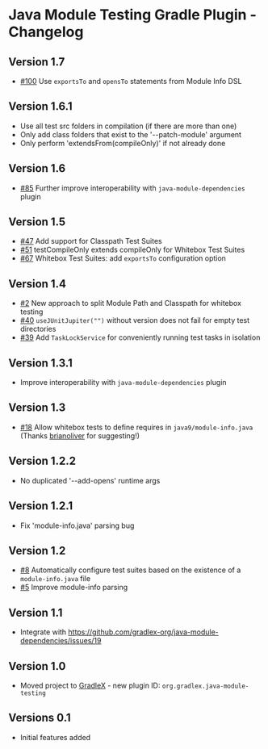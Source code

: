 # Java Module Testing Gradle Plugin - Changelog

## Version 1.7
* [#100](https://github.com/gradlex-org/java-module-testing/issues/100) Use `exportsTo` and `opensTo` statements from Module Info DSL

## Version 1.6.1
* Use all test src folders in compilation (if there are more than one)
* Only add class folders that exist to the '--patch-module' argument
* Only perform 'extendsFrom(compileOnly)' if not already done

## Version 1.6
* [#85](https://github.com/gradlex-org/java-module-testing/issues/85) Further improve interoperability with `java-module-dependencies` plugin

## Version 1.5
* [#47](https://github.com/gradlex-org/java-module-testing/issues/47) Add support for Classpath Test Suites
* [#51](https://github.com/gradlex-org/java-module-testing/issues/51) testCompileOnly extends compileOnly for Whitebox Test Suites
* [#67](https://github.com/gradlex-org/java-module-testing/issues/67) Whitebox Test Suites: add `exportsTo` configuration option

## Version 1.4
* [#2](https://github.com/gradlex-org/java-module-testing/issues/2) New approach to split Module Path and Classpath for whitebox testing
* [#40](https://github.com/gradlex-org/java-module-testing/issues/40) `useJUnitJupiter("")` without version does not fail for empty test directories
* [#39](https://github.com/gradlex-org/java-module-testing/issues/39) Add `TaskLockService` for conveniently running test tasks in isolation

## Version 1.3.1
* Improve interoperability with `java-module-dependencies` plugin

## Version 1.3
* [#18](https://github.com/gradlex-org/java-module-testing/issues/18) Allow whitebox tests to define requires in `java9/module-info.java` (Thanks [brianoliver](https://github.com/brianoliver) for suggesting!)

## Version 1.2.2
* No duplicated '--add-opens' runtime args

## Version 1.2.1
* Fix 'module-info.java' parsing bug

## Version 1.2
* [#8](https://github.com/gradlex-org/java-module-testing/issues/8) Automatically configure test suites based on the existence of a `module-info.java` file
* [#5](https://github.com/gradlex-org/java-module-testing/issues/5) Improve module-info parsing

## Version 1.1
* Integrate with https://github.com/gradlex-org/java-module-dependencies/issues/19

## Version 1.0
* Moved project to [GradleX](https://gradlex.org) - new plugin ID: `org.gradlex.java-module-testing`

## Versions 0.1
* Initial features added
